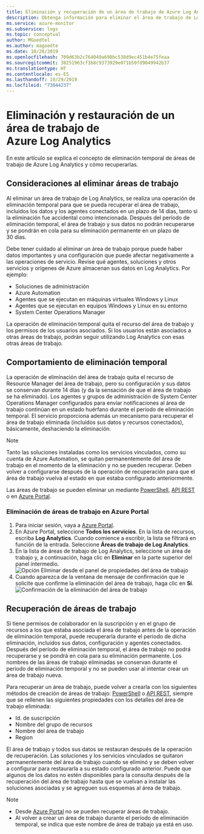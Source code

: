 ```yaml
---
title: Eliminación y recuperación de un área de trabajo de Azure Log Analytics | Microsoft Docs
description: Obtenga información para eliminar el área de trabajo de Log Analytics si creó uno en una suscripción personal o reestructure el modelo de área de trabajo.
ms.service: azure-monitor
ms.subservice: logs
ms.topic: conceptual
author: MGoedtel
ms.author: magoedte
ms.date: 10/28/2019
ms.openlocfilehash: 709d63b2c764049a698bc538d9ec451b4e75feaa
ms.sourcegitcommit: 38251963cf3b8c9373929e071b50fd9049942b37
ms.translationtype: HT
ms.contentlocale: es-ES
ms.lasthandoff: 10/29/2019
ms.locfileid: "73044237"
---
```

# <a name="delete-and-restore-azure-log-analytics-workspace"></a>Eliminación y restauración de un área de trabajo de Azure Log Analytics

En este artículo se explica el concepto de eliminación temporal de áreas de trabajo de Azure Log Analytics y cómo recuperarlas. 

## <a name="considerations-when-deleting-a-workspace"></a>Consideraciones al eliminar áreas de trabajo

Al eliminar un área de trabajo de Log Analytics, se realiza una operación de eliminación temporal para que se pueda recuperar el área de trabajo, incluidos los datos y los agentes conectados en un plazo de 14 días, tanto si la eliminación fue accidental como intencionada. Después del período de eliminación temporal, el área de trabajo y sus datos no podrán recuperarse y se pondrán en cola para su eliminación permanente en un plazo de 30 días.

Debe tener cuidado al eliminar un área de trabajo porque puede haber datos importantes y una configuración que puede afectar negativamente a las operaciones de servicio. Revise qué agentes, soluciones y otros servicios y orígenes de Azure almacenan sus datos en Log Analytics. Por ejemplo:

* Soluciones de administración
* Azure Automation
* Agentes que se ejecutan en máquinas virtuales Windows y Linux
* Agentes que se ejecutan en equipos Windows y Linux en su entorno
* System Center Operations Manager

La operación de eliminación temporal quita el recurso del área de trabajo y los permisos de los usuarios asociados. Si los usuarios están asociados a otras áreas de trabajo, podrán seguir utilizando Log Analytics con esas otras áreas de trabajo.

## <a name="soft-delete-behavior"></a>Comportamiento de eliminación temporal

La operación de eliminación del área de trabajo quita el recurso de Resource Manager del área de trabajo, pero su configuración y sus datos se conservan durante 14 días (y da la sensación de que el área de trabajo se ha eliminado). Los agentes y grupos de administración de System Center Operations Manager configurados para enviar notificaciones al área de trabajo continúan en un estado huérfano durante el período de eliminación temporal. El servicio proporciona además un mecanismo para recuperar el área de trabajo eliminada (incluidos sus datos y recursos conectados), básicamente, deshaciendo la eliminación.

> [!NOTE] 
> Tanto las soluciones instaladas como los servicios vinculados, como su cuenta de Azure Automation, se quitan permanentemente del área de trabajo en el momento de la eliminación y no se pueden recuperar. Deben volver a configurarse después de la operación de recuperación para que el área de trabajo vuelva al estado en que estaba configurado anteriormente.

Las áreas de trabajo se pueden eliminar un mediante [PowerShell](https://docs.microsoft.com/powershell/module/azurerm.operationalinsights/remove-azurermoperationalinsightsworkspace?view=azurermps-6.13.0), [API REST](https://docs.microsoft.com/rest/api/loganalytics/workspaces/delete) o en [Azure Portal](https://portal.azure.com).

### <a name="delete-workspace-in-azure-portal"></a>Eliminación de áreas de trabajo en Azure Portal

1. Para iniciar sesión, vaya a [Azure Portal](https://portal.azure.com). 
2. En Azure Portal, seleccione **Todos los servicios**. En la lista de recursos, escriba **Log Analytics**. Cuando comience a escribir, la lista se filtrará en función de la entrada. Seleccione **Áreas de trabajo de Log Analytics**.
3. En la lista de áreas de trabajo de Log Analytics, seleccione un área de trabajo y, a continuación, haga clic en **Eliminar** en la parte superior del panel intermedio.
   ![Opción Eliminar desde el panel de propiedades del área de trabajo](media/delete-workspace/log-analytics-delete-workspace.png)
4. Cuando aparezca de la ventana de mensaje de confirmación que le solicite que confirme la eliminación del área de trabajo, haga clic en **Sí**.
   ![Confirmación de la eliminación del área de trabajo](media/delete-workspace/log-analytics-delete-workspace-confirm.png)

## <a name="recover-workspace"></a>Recuperación de áreas de trabajo

Si tiene permisos de colaborador en la suscripción y en el grupo de recursos a los que estaba asociada el área de trabajo antes de la operación de eliminación temporal, puede recuperarla durante el periodo de dicha eliminación, incluidos sus datos, configuración y agentes conectados. Después del período de eliminación temporal, el área de trabajo no podrá recuperarse y se pondrá en cola para su eliminación permanente. Los nombres de las áreas de trabajo eliminadas se conservan durante el periodo de eliminación temporal y no se pueden usar al intentar crear un área de trabajo nueva.  

Para recuperar un área de trabajo, puede volver a crearla con los siguientes métodos de creación de áreas de trabajo: [PowerShell](https://docs.microsoft.com/powershell/module/az.operationalinsights/New-AzOperationalInsightsWorkspace) o [API REST]( https://docs.microsoft.com/rest/api/loganalytics/workspaces/createorupdate), siempre que se rellenen las siguientes propiedades con los detalles del área de trabajo eliminada:

* Id. de suscripción
* Nombre del grupo de recursos
* Nombre del área de trabajo
* Region

El área de trabajo y todos sus datos se restauran después de la operación de recuperación. Las soluciones y los servicios vinculados se quitaron permanentemente del área de trabajo cuando se eliminó y se deben volver a configurar para restaurarla a su estado configurado anterior. Puede que algunos de los datos no estén disponibles para la consulta después de la recuperación del área de trabajo hasta que se vuelvan a instalar las soluciones asociadas y se agreguen sus esquemas al área de trabajo.

> [!NOTE]
> * Desde [Azure Portal](https://portal.azure.com) no se pueden recuperar áreas de trabajo. 
> * Al volver a crear un área de trabajo durante el período de eliminación temporal, se indica que este nombre de área de trabajo ya está en uso. 
> 
